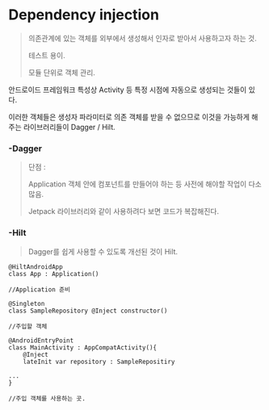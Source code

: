 <h1> Dependency injection</h1>

> 의존관계에 있는 객체를 외부에서 생성해서 인자로 받아서 사용하고자 하는 것. 
>
> 테스트 용이. 
>
> 모듈 단위로 객체 관리.



안드로이드 프레임워크 특성상 Activity 등 특정 시점에 자동으로 생성되는 것들이 있다.

이러한 객체들은 생성자 파라미터로 의존 객체를 받을 수 없으므로 이것을 가능하게 해주는 라이브러리들이 Dagger / Hilt.



<h3>-Dagger</h3>

> 단점 : 
>
> Application 객체 안에 컴포넌트를 만들어야 하는 등 사전에 해야할 작업이 다소 많음.
>
> Jetpack 라이브러리와 같이 사용하려다 보면 코드가 복잡해진다. 



<h3>-Hilt</h3>

> Dagger를 쉽게 사용할 수 있도록 개선된 것이 Hilt.

`````ko
@HiltAndroidApp
class App : Application()

//Application 준비
`````

`````ko
@Singleton
class SampleRepository @Inject constructor()

//주입할 객체
`````

`````ko
@AndroidEntryPoint
class MainActivity : AppCompatActivity(){
	@Inject
	lateInit var repository : SampleRepositiry

...
}

//주입 객체를 사용하는 곳. 
`````

